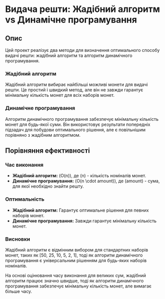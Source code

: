 # Видача решти: Жадібний алгоритм vs Динамічне програмування

## Опис

Цей проект реалізує два методи для визначення оптимального способу видачі решти: жадібний алгоритм та алгоритм динамічного програмування.

### Жадібний алгоритм

Жадібний алгоритм вибирає найбільші можливі монети для видачі решти. Це простий і швидкий метод, але він не завжди гарантує мінімальну кількість монет для всіх наборів монет.

### Динамічне програмування

Алгоритм динамічного програмування забезпечує мінімальну кількість монет для будь-якої суми. Він використовує результати попередніх підзадач для побудови оптимального рішення, але є повільнішим порівняно з жадібним алгоритмом.

## Порівняння ефективності

### Час виконання

- **Жадібний алгоритм:** \(O(n)\), де \(n\) - кількість номіналів монет.
- **Динамічне програмування:** \(O(n \cdot amount)\), де \(amount\) - сума, для якої необхідно знайти решту.

### Оптимальність

- **Жадібний алгоритм:** Гарантує оптимальне рішення для певних наборів монет.
- **Динамічне програмування:** Завжди гарантує мінімальну кількість монет.

### Висновки

Жадібний алгоритм є відмінним вибором для стандартних наборів монет, таких як [50, 25, 10, 5, 2, 1], тоді як алгоритм динамічного програмування є універсальним рішенням для будь-яких наборів номіналів.

На основі оцінювання часу виконання для великих сум, жадібний алгоритм працює значно швидше, тоді як алгоритм динамічного програмування забезпечує мінімальну кількість монет, але вимагає більше часу.
